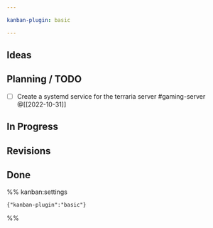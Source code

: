```yaml
---

kanban-plugin: basic

---
```


## Ideas



## Planning / TODO

- [ ] Create a systemd service for the terraria server #gaming-server @[[2022-10-31]]


## In Progress



## Revisions



## Done





%% kanban:settings
```
{"kanban-plugin":"basic"}
```
%%